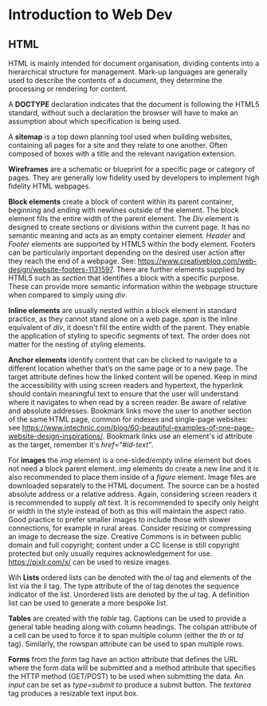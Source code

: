 # Introduction to Web Dev

## HTML

HTML is mainly intended for document organisation, dividing contents into a hierarchical structure for management. Mark-up languages are generally used to describe the contents of a document, they determine the processing or rendering for content. 

A **DOCTYPE** declaration indicates that the document is following the HTML5 standard, without such a declaration the browser will have to make an assumption about which specification is being used.

A **sitemap** is a top down planning tool used when building websites, containing all pages for a site and they relate to one another. Often composed of boxes with a title and the relevant navigation extension. 

**Wireframes** are a schematic or blueprint for a specific page or category of pages. They are generally low fidelity used by developers to implement high fidelity HTML webpages.

**Block elements** create a block of content within its parent container, beginning and ending with newlines outside of the element. The block element fills the entire width of the parent element. The *Div* element is designed to create sections or divisions within the current page. It has no semantic meaning and acts as an empty container element. *Header* and *Footer* elements are supported by HTML5 within the body element. Footers can be particularly important depending on the desired user action after they reach the end of a webpage. See: https://www.creativebloq.com/web-design/website-footers-1131597. There are further elements supplied by HTML5 such as *section* that identifies a block with a specific purpose. These can provide more semantic information within the webpage structure when compared to simply using *div*.

**Inline elements** are usually nested within a block element in standard practice, as they cannot stand alone on a web page. *span* is the inline equivalent of *div*, it doesn't fill the entire width of the parent. They enable the application of styling to specific segments of text. The order does not matter for the nesting of styling elements. 

**Anchor elements** identify content that can be clicked to navigate to a different location whether that’s on the same page or to a new page. The target attribute defines how the linked content will be opened. Keep in mind the accessibility with using screen readers and hypertext, the hyperlink should contain meaningful text to ensure that the user will understand where it navigates to when read by a screen reader. Be aware of relative and absolute addresses. Bookmark links move the user to another section of the same HTML page, common for indexes and single-page websites: see https://www.intechnic.com/blog/60-beautiful-examples-of-one-page-website-design-inspirations/. Bookmark links use an element's id attribute as the target, remember it's *href="#id-text"*.

For **images** the *img* element is a one-sided/empty inline element but does not need a block parent element. *img* elements do create a new line and it is also recommended to place them inside of a *figure* element. Image files are downloaded separately to the HTML document. The source can be a hosted absolute address or a relative address. Again, considering screen readers it is recommended to supply *alt* text. It is recommended to specify only height or width in the style instead of both as this will maintain the aspect ratio. Good practice to prefer smaller images to include those with slower connections, for example in rural areas. Consider resizing or compressing an image to decrease the size. Creative Commons is in between public domain and full copyright; content under a CC license is still copyright protected but only usually requires acknowledgement for use. https://pixlr.com/x/ can be used to resize images.

Wih **Lists** ordered lists can be denoted with the *ol* tag and elements of the list via the *li* tag. The type attribute of the *ol* tag denotes the sequence indicator of the list. Unordered lists are denoted by the *ul* tag. A definition list can be used to generate a more bespoke list.

**Tables** are created with the *table* tag. Captions can be used to provide a general table heading along with column headings. The colspan attribute of a cell can be used to force it to span multiple column (either the *th* or *td* tag). Similarly, the rowspan attribute can be used to span multiple rows. 

**Forms** from the *form* tag have an action attribute that defines the URL where the form data will be submitted and a method attribute that specifies the HTTP method (GET/POST) to be used when submitting the data. An *input* can be set as *type=submit* to produce a submit button. The *textarea* tag produces a resizable text input box.